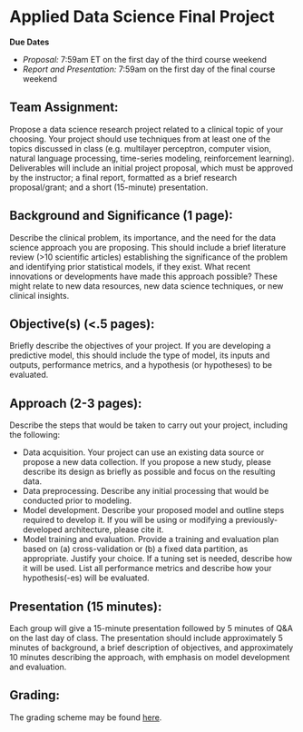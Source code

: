 # Applied Data Science Final Project
**Due Dates**
- *Proposal:* 7:59am ET on the first day of the third course weekend
- *Report and Presentation:* 7:59am on the first day of the final course weekend

## Team Assignment: 
Propose a data science research project related to a clinical topic of your choosing. Your project should use techniques from at least one of the topics discussed in class (e.g. multilayer perceptron, computer vision, natural language processing, time-series modeling, reinforcement learning). Deliverables will include an initial project proposal, which must be approved by the instructor; a final report, formatted as a brief research proposal/grant; and a short (15-minute) presentation.

## Background and Significance (1 page): 
Describe the clinical problem, its importance, and the need for the data science approach you are proposing. This should include a brief literature review (>10 scientific articles) establishing the significance of the problem and identifying prior statistical models, if they exist. What recent innovations or developments have made this approach possible? These might relate to new data resources, new data science techniques, or new clinical insights.

## Objective(s) (<.5 pages):
Briefly describe the objectives of your project. If you are developing a predictive model, this should include the type of model, its inputs and outputs, performance metrics, and a hypothesis (or hypotheses) to be evaluated.

## Approach (2-3 pages):
Describe the steps that would be taken to carry out your project, including the following:
- Data acquisition. Your project can use an existing data source or propose a new data collection. If you propose a new study, please describe its design as briefly as possible and focus on the resulting data.
- Data preprocessing. Describe any initial processing that would be conducted prior to modeling.
- Model development. Describe your proposed model and outline steps required to develop it. If you will be using or modifying a previously-developed architecture, please cite it.
- Model training and evaluation. Provide a training and evaluation plan based on (a) cross-validation or (b) a fixed data partition, as appropriate. Justify your choice. If a tuning set is needed, describe how it will be used. List all performance metrics and describe how your hypothesis(-es) will be evaluated.

## Presentation (15 minutes):
Each group will give a 15-minute presentation followed by 5 minutes of Q&A on the last day of class. The presentation should include approximately 5 minutes of background, a brief description of objectives, and approximately 10 minutes describing the approach, with emphasis on model development and evaluation. 

## Grading:
The grading scheme may be found [here](https://github.com/mengelhard/mmci_applied_ds/blob/master/final_project_grading.md).
